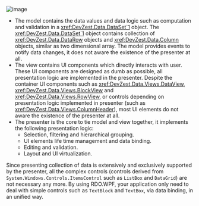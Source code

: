 ![image](/images/RdoWpfMvpArchitecture.jpg)

* The model contains the data values and data logic such as computation and validation in a <xref:DevZest.Data.DataSet`1> object. The <xref:DevZest.Data.DataSet`1> object contains collection of <xref:DevZest.Data.DataRow> objects and <xref:DevZest.Data.Column> objects, similar as two dimensional array. The model provides events to notify data changes, it does not aware the existence of the presenter at all.
* The view contains UI components which directly interacts with user. These UI components are designed as dumb as possible, all presentation logic are implemented in the presenter. Despite the container UI components such as <xref:DevZest.Data.Views.DataView>, <xref:DevZest.Data.Views.BlockView> and <xref:DevZest.Data.Views.RowView>, or controls depending on presentation logic implemented in presenter (such as <xref:DevZest.Data.Views.ColumnHeader>), most UI elements do not aware the existence of the presenter at all.
* The presenter is the core to tie model and view together, it implements the following presentation logic:
  * Selection, filtering and hierarchical grouping.
  * UI elements life time management and data binding.
  * Editing and validation.
  * Layout and UI virtualization.

Since presenting collection of data is extensively and exclusively supported by the presenter, all the complex controls (controls derived from `System.Windows.Controls.ItemsControl` such as `ListBox` and `DataGrid`) are not necessary any more. By using RDO.WPF, your application only need to deal with simple controls such as `TextBlock` and `TextBox`, via data binding, in an unified way.